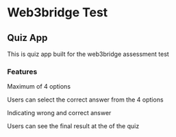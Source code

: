 # Web3bridge Test

## Quiz App

This is quiz app built for the web3bridge assessment test

### Features

Maximum of 4 options

Users can select the correct answer from the 4 options

Indicating wrong and correct answer

Users can see the final result at the of the quiz
